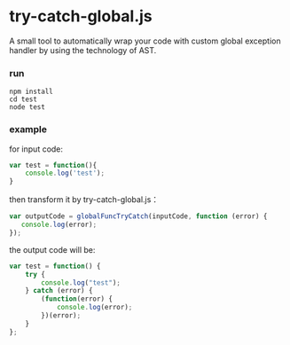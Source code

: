 # try-catch-global.js
A small tool to automatically wrap your code with custom global exception handler by using the technology of AST.

### run

```
npm install
cd test
node test
```

### example

for input code:

``` javascript
var test = function(){
    console.log('test');
}
```
then transform it by try-catch-global.js：

``` javascript
var outputCode = globalFuncTryCatch(inputCode, function (error) {
   console.log(error);
});
```

the output code will be:

``` javascript
var test = function() {             
    try {                           
        console.log("test");        
    } catch (error) {               
        (function(error) {          
            console.log(error);     
        })(error);                  
    }                               
};                                  
```
